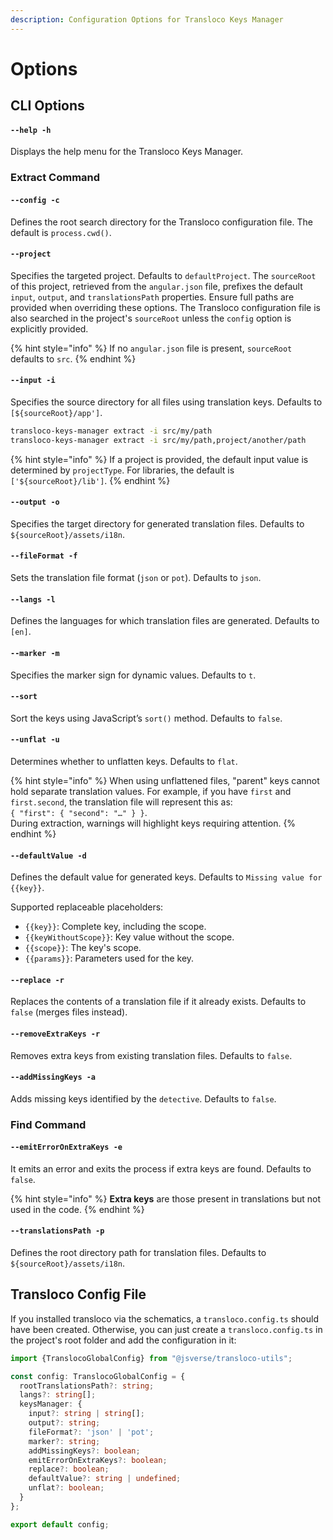 ```yaml
---
description: Configuration Options for Transloco Keys Manager
---
```


# Options

## CLI Options

#### **`--help -h`**

Displays the help menu for the Transloco Keys Manager.

### Extract Command

#### **`--config -c`**

Defines the root search directory for the Transloco configuration file. The default is `process.cwd()`.

#### **`--project`**

Specifies the targeted project. Defaults to `defaultProject`. The `sourceRoot` of this project, retrieved from the `angular.json` file, prefixes the default `input`, `output`, and `translationsPath` properties. Ensure full paths are provided when overriding these options. The Transloco configuration file is also searched in the project's `sourceRoot` unless the `config` option is explicitly provided.

{% hint style="info" %}
If no `angular.json` file is present, `sourceRoot` defaults to `src`.
{% endhint %}

#### **`--input -i`**

Specifies the source directory for all files using translation keys. Defaults to `[${sourceRoot}/app']`.

```bash
transloco-keys-manager extract -i src/my/path  
transloco-keys-manager extract -i src/my/path,project/another/path  
```

{% hint style="info" %}
If a project is provided, the default input value is determined by `projectType`. For libraries, the default is `['${sourceRoot}/lib']`.
{% endhint %}

#### **`--output -o`**&#x20;

Specifies the target directory for generated translation files. Defaults to `${sourceRoot}/assets/i18n`.

#### **`--fileFormat -f`**

Sets the translation file format (`json` or `pot`). Defaults to `json`.

#### **`--langs -l`**

Defines the languages for which translation files are generated. Defaults to `[en]`.

#### **`--marker -m`**

Specifies the marker sign for dynamic values. Defaults to `t`.

#### **`--sort`**

Sort the keys using JavaScript’s `sort()` method. Defaults to `false`.

#### **`--unflat -u`**

Determines whether to unflatten keys. Defaults to `flat`.

{% hint style="info" %}
When using unflattened files, "parent" keys cannot hold separate translation values. For example, if you have `first` and `first.second`, the translation file will represent this as:\
`{ "first": { "second": "…" } }`.\
During extraction, warnings will highlight keys requiring attention.
{% endhint %}

#### **`--defaultValue -d`**

Defines the default value for generated keys. Defaults to `Missing value for {{key}}`.

Supported replaceable placeholders:

* `{{key}}`: Complete key, including the scope.
* `{{keyWithoutScope}}`: Key value without the scope.
* `{{scope}}`: The key's scope.
* `{{params}}`: Parameters used for the key.

#### **`--replace -r`**&#x20;

Replaces the contents of a translation file if it already exists. Defaults to `false` (merges files instead).

#### **`--removeExtraKeys -r`**

Removes extra keys from existing translation files. Defaults to `false`.

#### **`--addMissingKeys -a`**

Adds missing keys identified by the `detective`. Defaults to `false`.

### **Find Command**

#### **`--emitErrorOnExtraKeys -e`**

It emits an error and exits the process if extra keys are found. Defaults to `false`.

{% hint style="info" %}
**Extra keys** are those present in translations but not used in the code.
{% endhint %}

#### **`--translationsPath -p`**

Defines the root directory path for translation files. Defaults to `${sourceRoot}/assets/i18n`.



## Transloco Config File

If you installed transloco via the schematics, a `transloco.config.ts` should have been created. Otherwise, you can just create a `transloco.config.ts` in the project's root folder and add the configuration in it:

```typescript
import {TranslocoGlobalConfig} from "@jsverse/transloco-utils";

const config: TranslocoGlobalConfig = {
  rootTranslationsPath?: string;
  langs?: string[];
  keysManager: {
    input?: string | string[];
    output?: string;
    fileFormat?: 'json' | 'pot';
    marker?: string;
    addMissingKeys?: boolean;
    emitErrorOnExtraKeys?: boolean;
    replace?: boolean;
    defaultValue?: string | undefined;
    unflat?: boolean;
  }
};

export default config;
```
